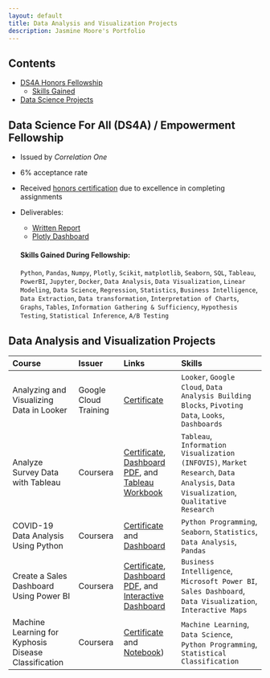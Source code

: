```yaml
---
layout: default
title: Data Analysis and Visualization Projects
description: Jasmine Moore's Portfolio
---
```


<!--[COVID-19](https://jasmine-shanay.github.io/portfolio/webfiles/img#covid-19-analysis-using-python/)-->
## Contents
  - [DS4A Honors Fellowship](http://jasmine-shanay.github.io/portfolio/webpages/data#ds4a-honors-fellowship)
    - [Skills Gained](http://jasmine-shanay.github.io/portfolio/webpages/data#skills-gained-during-fellowship)
  - [Data Science Projects](http://jasmine-shanay.github.io/portfolio/webpages/data#data-analysis-and-visualization-projects)

## Data Science For All (DS4A) / Empowerment Fellowship
- Issued by _Correlation One_
- 6% acceptance rate
- Received [honors certification](https://www.credential.net/1413bc3f-9fd6-42a6-b06a-0c6f0c48ad10#gs.8x47o7) due to excellence in completing assignments
- Deliverables:
  - [Written Report](https://acrobat.adobe.com/link/review?uri=urn:aaid:scds:US:bbc3e7a2-3153-31e0-aa51-414ec5bf3fc1)
  - [Plotly Dashboard](https://chart-studio.plotly.com/~jasmineshanay/39/dashboard/)

  #### Skills Gained During Fellowship:
  `Python`, `Pandas`, `Numpy`, `Plotly`, `Scikit`, `matplotlib`, `Seaborn`, `SQL`, `Tableau`, `PowerBI`, `Jupyter`, `Docker`, `Data Analysis`, `Data Visualization`, `Linear Modeling`, `Data Science`, `Regression`, `Statistics`, `Business Intelligence`, `Data Extraction`, `Data transformation`, `Interpretation of Charts`, `Graphs`, `Tables`, `Information Gathering & Sufficiency`, `Hypothesis Testing`, `Statistical Inference`, `A/B Testing`

## Data Analysis and Visualization Projects

|Course|Issuer|Links|Skills|
|:----|:----|:----|:----|
|Analyzing and Visualizing Data in Looker|Google Cloud Training|[Certificate](https://coursera.org/share/d45931ce03106b870d9694326d193277)| `Looker`, `Google Cloud`, `Data Analysis Building Blocks`, `Pivoting Data`, `Looks`, `Dashboards`|
|Analyze Survey Data with Tableau|Coursera|[Certificate](https://coursera.org/share/fa70ae8a9cc33cd22f69d5854881a7fe), [Dashboard PDF](http://github.com/jasmine-shanay/portfolio/webfiles/Tableau_Survey_Charts.pdf), and [Tableau Workbook](http://github.com/jasmine-shanay/portfolio/webfiles/Tableau_Survey_Data_Analysis.twbx)| `Tableau`, `Information Visualization (INFOVIS)`, `Market Research`, `Data Analysis`, `Data Visualization`, `Qualitative Research`|
|COVID-19 Data Analysis Using Python|Coursera|[Certificate](https://coursera.org/share/4a2128b2560eba63648f41aa068fabf1) and [Dashboard](http://github.com/jasmine-shanay/portfolio/webfiles/COVID_Python_Analysis.ipynb)|`Python Programming`, `Seaborn`, `Statistics`, `Data Analysis`, `Pandas`|
|Create a Sales Dashboard Using Power BI|Coursera|[Certificate](https://coursera.org/share/9db7b2270c90ff51eadb134d89d38315), [Dashboard PDF](http://github.com/jasmine-shanay/portfolio/webfiles/Sales_Dashboard_2.pdf), and [Interactive Dashboard](../webfiles/Sales_Dashboard_2.pbix)| `Business Intelligence`, `Microsoft Power BI`, `Sales Dashboard`, `Data Visualization`, `Interactive Maps`|
|Machine Learning for Kyphosis Disease Classification|Coursera|[Certificate](https://coursera.org/share/d17c1545e6fc6b13d0d105600479df85) and [Notebook](http://github.com/jasmine-shanay/portfolio/webfiles/Machine_Learning_Kyphosis.ipynb))| `Machine Learning`, `Data Science`, `Python Programming`, `Statistical Classification`|
